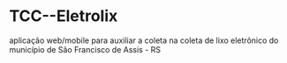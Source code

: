 # TCC--Eletrolix
aplicação web/mobile para auxiliar a coleta na coleta de lixo eletrônico do município de São Francisco de Assis - RS

